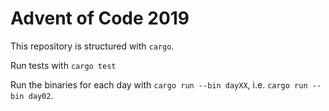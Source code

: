 # Advent of Code 2019

This repository is structured with `cargo`.

Run tests with `cargo test`

Run the binaries for each day with `cargo run --bin dayXX`, i.e. `cargo run
--bin day02`.
